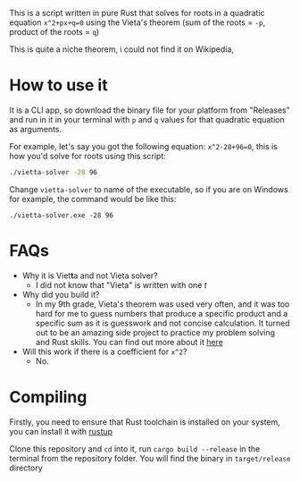 This is a script written in pure Rust that solves for roots in a quadratic equation `x^2+px+q=0` using the Vieta's theorem (sum of the roots = `-p`, product of the roots = `q`)

This is quite a niche theorem, i could not find it on Wikipedia, 

# How to use it
It is a CLI app, so download the binary file for your platform from "Releases" and run in it in your terminal with `p` and `q` values for that quadratic equation as arguments.

For example, let's say you got the following equation: `x^2-28+96=0`, this is how you'd solve for roots using this script:
```bash
./vietta-solver -28 96
```

Change `vietta-solver` to name of the executable, so if you are on Windows for example, the command would be like this:
```shell
./vietta-solver.exe -28 96
```

# FAQs
- Why it is Viet**t**a and not Vieta solver?
    - I did not know that "Vieta" is written with one *t*
- Why did you build it?
    - In my 9th grade, Vieta's theorem was used very often, and it was too hard for me to guess numbers that produce a specific product and a specific sum as it is guesswork and not concise calculation. It turned out to be an amazing side project to practice my problem solving and Rust skills. You can find out more about it [here](https://www.miyklas.com.ua/p/algebra/8-klas/kvadratni-rivniannia-14001/teorema-viyeta-14020/re-dc539851-47e1-438e-a5ba-f2bcd52fd3df)
- Will this work if there is a coefficient for `x^2`?
    - No.

# Compiling
Firstly, you need to ensure that Rust toolchain is installed on your system, you can install it with [rustup](https://www.google.com/search?client=safari&rls=en&q=rustup&ie=UTF-8&oe=UTF-8)

Clone this repository and `cd` into it, run `cargo build --release` in the terminal from the repository folder. You will find the binary in `target/release` directory